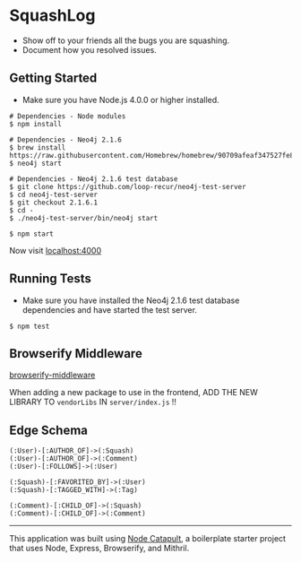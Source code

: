 # SquashLog

* Show off to your friends all the bugs you are squashing.
* Document how you resolved issues.

## Getting Started
* Make sure you have Node.js 4.0.0 or higher installed.
```
# Dependencies - Node modules
$ npm install

# Dependencies - Neo4j 2.1.6
$ brew install https://raw.githubusercontent.com/Homebrew/homebrew/90709afeaf347527fe84605283f44aa4a6fe93d3/Library/Formula/neo4j.rb
$ neo4j start

# Dependencies - Neo4j 2.1.6 test database
$ git clone https://github.com/loop-recur/neo4j-test-server
$ cd neo4j-test-server
$ git checkout 2.1.6.1
$ cd -
$ ./neo4j-test-server/bin/neo4j start

$ npm start
```

Now visit [localhost:4000](http://localhost:4000/)

## Running Tests
* Make sure you have installed the Neo4j 2.1.6 test database dependencies and have started the test server.
```
$ npm test
```

## Browserify Middleware

[browserify-middleware](https://github.com/ForbesLindesay/browserify-middleware)

When adding a new package to use in the frontend, ADD THE NEW LIBRARY TO `vendorLibs` IN `server/index.js` !!

## Edge Schema

```
(:User)-[:AUTHOR_OF]->(:Squash)
(:User)-[:AUTHOR_OF]->(:Comment)
(:User)-[:FOLLOWS]->(:User)

(:Squash)-[:FAVORITED_BY]->(:User)
(:Squash)-[:TAGGED_WITH]->(:Tag)

(:Comment)-[:CHILD_OF]->(:Squash)
(:Comment)-[:CHILD_OF]->(:Comment)
```

***

This application was built using [Node Catapult](https://github.com/mindeavor/node-catapult), a boilerplate starter project that uses Node, Express, Browserify, and Mithril.
